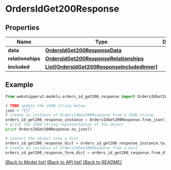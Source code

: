 # OrdersIdGet200Response


## Properties
Name | Type | Description | Notes
------------ | ------------- | ------------- | -------------
**data** | [**OrdersIdGet200ResponseData**](OrdersIdGet200ResponseData.md) |  | [optional] 
**relationships** | [**OrdersIdGet200ResponseRelationships**](OrdersIdGet200ResponseRelationships.md) |  | [optional] 
**included** | [**List[OrdersIdGet200ResponseIncludedInner]**](OrdersIdGet200ResponseIncludedInner.md) |  | [optional] 

## Example

```python
from webshipperv2.models.orders_id_get200_response import OrdersIdGet200Response

# TODO update the JSON string below
json = "{}"
# create an instance of OrdersIdGet200Response from a JSON string
orders_id_get200_response_instance = OrdersIdGet200Response.from_json(json)
# print the JSON string representation of the object
print OrdersIdGet200Response.to_json()

# convert the object into a dict
orders_id_get200_response_dict = orders_id_get200_response_instance.to_dict()
# create an instance of OrdersIdGet200Response from a dict
orders_id_get200_response_form_dict = orders_id_get200_response.from_dict(orders_id_get200_response_dict)
```
[[Back to Model list]](../README.md#documentation-for-models) [[Back to API list]](../README.md#documentation-for-api-endpoints) [[Back to README]](../README.md)


